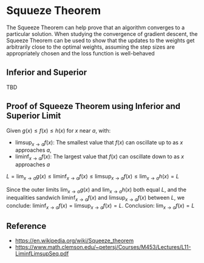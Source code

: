 # Squueze Theorem

The Squeeze Theorem can help prove that an algorithm converges to a particular solution. When studying the convergence of gradient descent, the Squeeze Theorem can be used to show that the updates to the weights get arbitrarily close to the optimal weights, assuming the step sizes are appropriately chosen and the loss function is well-behaved

## Inferior and Superior 

TBD

## Proof of Squeeze Theorem using Inferior and Superior Limit

Given $g(x) \leq f(x) \leq h(x)$ for $x$ near $a$, with:
- $\limsup_{x \to a} f(x)$: The smallest value that $f(x)$ can oscillate up to as $x$ approaches $a$, 
- $\liminf_{x \to a} f(x)$: The largest value that $f(x)$ can oscillate down to as $x$ approaches $a$

$L = \lim_{x \to a} g(x) \leq \liminf_{x \to a} f(x) \leq \limsup_{x \to a} f(x) \leq \lim_{x \to a} h(x) = L$

Since the outer limits $\lim_{x \to a} g(x)$ and $\lim_{x \to a} h(x)$ both equal $L$, and the inequalities sandwich $\liminf_{x \to a} f(x)$ and $\limsup_{x \to a} f(x)$ between $L$, we conclude: $\liminf_{x \to a} f(x) = \limsup_{x \to a} f(x) = L$. Conclusion:  $\lim_{x \to a} f(x) = L$

## Reference
- https://en.wikipedia.org/wiki/Squeeze_theorem
- https://www.math.clemson.edu/~petersj/Courses/M453/Lectures/L11-LiminfLimsupSeq.pdf

